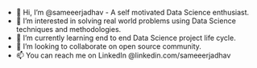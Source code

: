 - 👋 Hi, I’m @sameeerjadhav - A self motivated Data Science enthusiast.
- 👀 I’m interested in solving real world problems using Data Science techniques and methodologies.
- 🌱 I’m currently learning end to end Data Science project life cycle.
- 💞️ I’m looking to collaborate on open source community.
- 📫 You can reach me on LinkedIn @linkedin.com/sameeerjadhav

<!---
sameeerjadhav/sameeerjadhav is a ✨ special ✨ repository because its `README.md` (this file) appears on your GitHub profile.
You can click the Preview link to take a look at your changes.
--->
